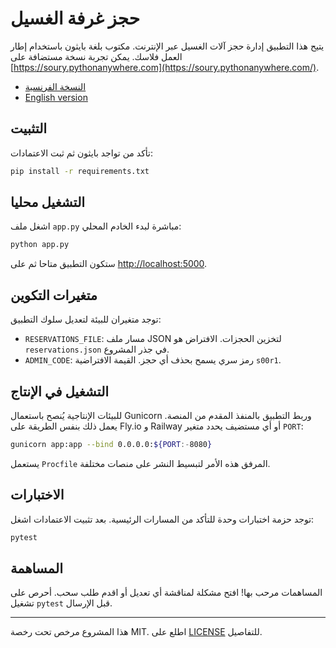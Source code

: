 # حجز غرفة الغسيل

يتيح هذا التطبيق إدارة حجز آلات الغسيل عبر الإنترنت. مكتوب بلغة بايثون باستخدام إطار العمل فلاسك. يمكن تجربة نسخة مستضافة على [https://soury.pythonanywhere.com](https://soury.pythonanywhere.com/).

- [النسخة الفرنسية](README.md)
- [English version](README.en.md)

## التثبيت
تأكد من تواجد بايثون ثم ثبت الاعتمادات:

```bash
pip install -r requirements.txt
```

## التشغيل محليا

اشغل ملف `app.py` مباشرة لبدء الخادم المحلي:

```bash
python app.py
```

ستكون التطبيق متاحا ثم على [http://localhost:5000](http://localhost:5000).

## متغيرات التكوين

توجد متغيران للبيئة لتعديل سلوك التطبيق:

- `RESERVATIONS_FILE`: مسار ملف JSON لتخزين الحجزات. الافتراض هو `reservations.json` في جذر المشروع.
- `ADMIN_CODE`: رمز سري يسمح بحذف أي حجز. القيمة الافتراضية `s00r1`.

## التشغيل في الإنتاج

للبيئات الإنتاجية يُنصح باستعمال Gunicorn وربط التطبيق بالمنفذ المقدم من المنصة. يعمل ذلك بنفس الطريقة على Fly.io و Railway أو أي مستضيف يحدد متغير `PORT`:

```bash
gunicorn app:app --bind 0.0.0.0:${PORT:-8080}
```

يستعمل `Procfile` المرفق هذه الأمر لتبسيط النشر على منصات مختلفة.

## الاختبارات

توجد حزمة اختبارات وحدة للتأكد من المسارات الرئيسية. بعد تثبيت الاعتمادات اشغل:

```bash
pytest
```

## المساهمة

المساهمات مرحب بها! افتح مشكلة لمناقشة أي تعديل أو اقدم طلب سحب. أحرص على تشغيل `pytest` قبل الإرسال.

---

هذا المشروع مرخص تحت رخصة MIT. اطلع على [LICENSE](LICENSE) للتفاصيل.
